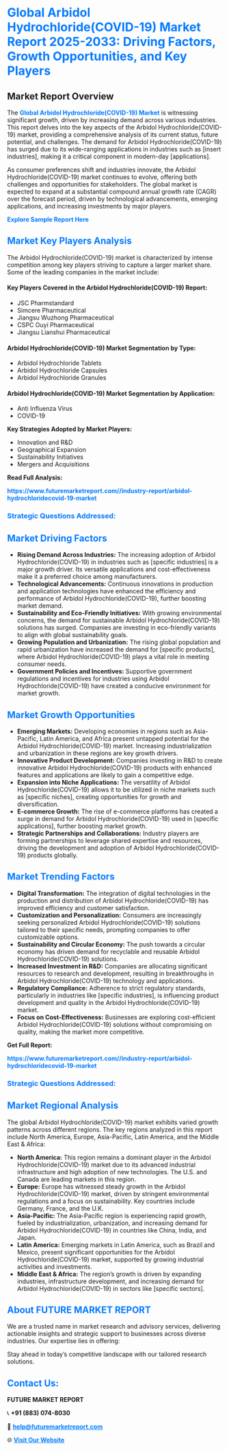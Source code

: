 <h1 style="color: #007BFF;">Global Arbidol Hydrochloride(COVID-19) Market Report 2025-2033: Driving Factors, Growth Opportunities, and Key Players</h1>

<section id="overview">
<h2>Market Report Overview</h2>
<p>The <a href="https://www.futuremarketreport.com//industry-report/arbidol-hydrochloridecovid-19-market" style="color: #007BFF; text-decoration: none;"><strong>Global Arbidol Hydrochloride(COVID-19) Market</strong></a> is witnessing significant growth, driven by increasing demand across various industries. This report delves into the key aspects of the Arbidol Hydrochloride(COVID-19) market, providing a comprehensive analysis of its current status, future potential, and challenges. The demand for Arbidol Hydrochloride(COVID-19) has surged due to its wide-ranging applications in industries such as [insert industries], making it a critical component in modern-day [applications].</p>
<p>As consumer preferences shift and industries innovate, the Arbidol Hydrochloride(COVID-19) market continues to evolve, offering both challenges and opportunities for stakeholders. The global market is expected to expand at a substantial compound annual growth rate (CAGR) over the forecast period, driven by technological advancements, emerging applications, and increasing investments by major players.</p>
</section>

<section id="overview">
<p><a href="https://www.futuremarketreport.com//request-sample/reportId=78061" style="color: #007BFF; text-decoration: none;"><strong>Explore Sample Report Here</strong></a></p>
</section>

<section id="key-players">
<h2 style="color: #007BFF;">Market Key Players Analysis</h2>
<p>The Arbidol Hydrochloride(COVID-19) market is characterized by intense competition among key players striving to capture a larger market share. Some of the leading companies in the market include:</p>
<h4>Key Players Covered in the Arbidol Hydrochloride(COVID-19) Report:</h4>
<ul><li>JSC Pharmstandard</li><li>Simcere Pharmaceutical</li><li>Jiangsu Wuzhong Pharmaceutical</li><li>CSPC Ouyi Pharmaceutical</li><li>Jiangsu Lianshui Pharmaceutical</li></ul>
<h4>Arbidol Hydrochloride(COVID-19) Market Segmentation by Type:</h4>
<ul><li>Arbidol Hydrochloride Tablets</li><li>Arbidol Hydrochloride Capsules</li><li>Arbidol Hydrochloride Granules</li></ul>

<h4>Arbidol Hydrochloride(COVID-19) Market Segmentation by Application:</h4>
<ul><li>Anti Influenza Virus</li><li>COVID-19</li></ul>
<p><strong>Key Strategies Adopted by Market Players:</strong></p>
<ul>
<li>Innovation and R&D</li>
<li>Geographical Expansion</li>
<li>Sustainability Initiatives</li>
<li>Mergers and Acquisitions</li>
</ul>
</section>

<section>
<p><strong>Read Full Analysis: </strong></p><a href="https://www.futuremarketreport.com//industry-report/arbidol-hydrochloridecovid-19-market" style="color: #007BFF; text-decoration: none;"><strong>https://www.futuremarketreport.com//industry-report/arbidol-hydrochloridecovid-19-market</strong></a>
<h3 style="color: #007BFF;">Strategic Questions Addressed:</h3>
</section>

<section id="driving-factors">
<h2 style="color: #007BFF;">Market Driving Factors</h2>
<ul>
<li><strong>Rising Demand Across Industries:</strong> The increasing adoption of Arbidol Hydrochloride(COVID-19) in industries such as [specific industries] is a major growth driver. Its versatile applications and cost-effectiveness make it a preferred choice among manufacturers.</li>
<li><strong>Technological Advancements:</strong> Continuous innovations in production and application technologies have enhanced the efficiency and performance of Arbidol Hydrochloride(COVID-19), further boosting market demand.</li>
<li><strong>Sustainability and Eco-Friendly Initiatives:</strong> With growing environmental concerns, the demand for sustainable Arbidol Hydrochloride(COVID-19) solutions has surged. Companies are investing in eco-friendly variants to align with global sustainability goals.</li>
<li><strong>Growing Population and Urbanization:</strong> The rising global population and rapid urbanization have increased the demand for [specific products], where Arbidol Hydrochloride(COVID-19) plays a vital role in meeting consumer needs.</li>
<li><strong>Government Policies and Incentives:</strong> Supportive government regulations and incentives for industries using Arbidol Hydrochloride(COVID-19) have created a conducive environment for market growth.</li>
</ul>
</section>

<section id="growth-opportunities">
<h2 style="color: #007BFF;">Market Growth Opportunities</h2>
<ul>
<li><strong>Emerging Markets:</strong> Developing economies in regions such as Asia-Pacific, Latin America, and Africa present untapped potential for the Arbidol Hydrochloride(COVID-19) market. Increasing industrialization and urbanization in these regions are key growth drivers.</li>
<li><strong>Innovative Product Development:</strong> Companies investing in R&D to create innovative Arbidol Hydrochloride(COVID-19) products with enhanced features and applications are likely to gain a competitive edge.</li>
<li><strong>Expansion into Niche Applications:</strong> The versatility of Arbidol Hydrochloride(COVID-19) allows it to be utilized in niche markets such as [specific niches], creating opportunities for growth and diversification.</li>
<li><strong>E-commerce Growth:</strong> The rise of e-commerce platforms has created a surge in demand for Arbidol Hydrochloride(COVID-19) used in [specific applications], further boosting market growth.</li>
<li><strong>Strategic Partnerships and Collaborations:</strong> Industry players are forming partnerships to leverage shared expertise and resources, driving the development and adoption of Arbidol Hydrochloride(COVID-19) products globally.</li>
</ul>
</section>

<section id="trending-factors">
<h2 style="color: #007BFF;">Market Trending Factors</h2>
<ul>
<li><strong>Digital Transformation:</strong> The integration of digital technologies in the production and distribution of Arbidol Hydrochloride(COVID-19) has improved efficiency and customer satisfaction.</li>
<li><strong>Customization and Personalization:</strong> Consumers are increasingly seeking personalized Arbidol Hydrochloride(COVID-19) solutions tailored to their specific needs, prompting companies to offer customizable options.</li>
<li><strong>Sustainability and Circular Economy:</strong> The push towards a circular economy has driven demand for recyclable and reusable Arbidol Hydrochloride(COVID-19) solutions.</li>
<li><strong>Increased Investment in R&D:</strong> Companies are allocating significant resources to research and development, resulting in breakthroughs in Arbidol Hydrochloride(COVID-19) technology and applications.</li>
<li><strong>Regulatory Compliance:</strong> Adherence to strict regulatory standards, particularly in industries like [specific industries], is influencing product development and quality in the Arbidol Hydrochloride(COVID-19) market.</li>
<li><strong>Focus on Cost-Effectiveness:</strong> Businesses are exploring cost-efficient Arbidol Hydrochloride(COVID-19) solutions without compromising on quality, making the market more competitive.</li>
</ul>
</section>

<section>
<p><strong>Get Full Report: </strong></p><a href="https://www.futuremarketreport.com//industry-report/arbidol-hydrochloridecovid-19-market" style="color: #007BFF; text-decoration: none;"><strong>https://www.futuremarketreport.com//industry-report/arbidol-hydrochloridecovid-19-market</strong></a>
<h3 style="color: #007BFF;">Strategic Questions Addressed:</h3>
</section>


<section id="regional-analysis">
<h2 style="color: #007BFF;">Market Regional Analysis</h2>
<p>The global Arbidol Hydrochloride(COVID-19) market exhibits varied growth patterns across different regions. The key regions analyzed in this report include North America, Europe, Asia-Pacific, Latin America, and the Middle East & Africa:</p>
<ul>
<li><strong>North America:</strong> This region remains a dominant player in the Arbidol Hydrochloride(COVID-19) market due to its advanced industrial infrastructure and high adoption of new technologies. The U.S. and Canada are leading markets in this region.</li>
<li><strong>Europe:</strong> Europe has witnessed steady growth in the Arbidol Hydrochloride(COVID-19) market, driven by stringent environmental regulations and a focus on sustainability. Key countries include Germany, France, and the U.K.</li>
<li><strong>Asia-Pacific:</strong> The Asia-Pacific region is experiencing rapid growth, fueled by industrialization, urbanization, and increasing demand for Arbidol Hydrochloride(COVID-19) in countries like China, India, and Japan.</li>
<li><strong>Latin America:</strong> Emerging markets in Latin America, such as Brazil and Mexico, present significant opportunities for the Arbidol Hydrochloride(COVID-19) market, supported by growing industrial activities and investments.</li>
<li><strong>Middle East & Africa:</strong> The region’s growth is driven by expanding industries, infrastructure development, and increasing demand for Arbidol Hydrochloride(COVID-19) in sectors like [specific sectors].</li>
</ul>
</section>

<footer>
<h2 style="color: #007BFF;">About FUTURE MARKET REPORT</h2>
<p>We are a trusted name in market research and advisory services, delivering actionable insights and strategic support to businesses across diverse industries. Our expertise lies in offering:</p>

<p>Stay ahead in today’s competitive landscape with our tailored research solutions.</p>

<h2 style="color: #007BFF;">Contact Us:</h2>
<p><strong>FUTURE MARKET REPORT</strong></p>
<p>📞 <strong>+91 (883) 074-8030</strong></p>
<p>📧 <strong><a href="mailto:help@futuremarketreport.com" style="color: #007BFF;">help@futuremarketreport.com</a></strong></p>
<p>🌐 <strong><a href="https://www.futuremarketreport.com/" style="color: #007BFF;">Visit Our Website</a></strong></p>
</footer>